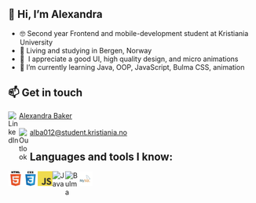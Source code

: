 ## 👋  Hi, I’m Alexandra
- 🤓  Second year Frontend and mobile-development student at Kristiania University
- 📍  Living and studying in Bergen, Norway
- 👀  I appreciate a good UI, high quality design, and micro animations
- 🌱  I’m currently learning Java, OOP, JavaScript, Bulma CSS, animation

## 📫  Get in touch
<img align="left" alt="LinkedIn" width="22px" src="https://icons-for-free.com/iconfiles/png/512/in+linkedin+icon-1320192022493255796.png" /> <a href="www.linkedin.com/in/bakeralexandra">Alexandra Baker</a>
<br>
<br>
<img align="left" alt="Outlook" width="22px" src="https://findicons.com/files/icons/2795/office_2013_hd/128/outlook.png" /> <a href = "mailto: alba012@student.kristiania.no">alba012@student.kristiania.no</a>
<br>

## Languages and tools I know:
<img align="left" alt="HTML5" width="30px" src="https://raw.githubusercontent.com/github/explore/80688e429a7d4ef2fca1e82350fe8e3517d3494d/topics/html/html.png" />
<img align="left" alt="CSS3" width="30px" src="https://raw.githubusercontent.com/github/explore/80688e429a7d4ef2fca1e82350fe8e3517d3494d/topics/css/css.png" />
<img align="left" alt="JavaScript" width="30px" src="https://raw.githubusercontent.com/github/explore/80688e429a7d4ef2fca1e82350fe8e3517d3494d/topics/javascript/javascript.png" />
<img align="left" alt="Java" width="26px" src="https://i.pinimg.com/originals/e9/94/61/e99461fdd5b3db8bdb3081d8acf5e524.png" />
<img align="left" alt="Bulma" width="26px" src="https://img.stackshare.io/service/5204/bulma-logo.png" />
<img align="left" alt="MySQL" width="30px" src="https://raw.githubusercontent.com/github/explore/80688e429a7d4ef2fca1e82350fe8e3517d3494d/topics/mysql/mysql.png" />
<br>
<br>


<!---
alba688/alba688 is a ✨ special ✨ repository because its `README.md` (this file) appears on your GitHub profile.
You can click the Preview link to take a look at your changes.
--->
